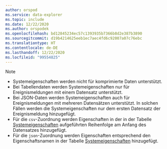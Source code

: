```yaml
---
author: orspod
ms.service: data-explorer
ms.topic: include
ms.date: 12/22/2020
ms.author: orspodek
ms.openlocfilehash: bd12845234ec57c1393935b7366b8d2e387b3890
ms.sourcegitcommit: d19b4214625eeb1ec7aec4fd6c92007a07c76ebc
ms.translationtype: HT
ms.contentlocale: de-DE
ms.lasthandoff: 12/22/2020
ms.locfileid: "99554825"
---
```

> [!NOTE]
> * Systemeigenschaften werden nicht für komprimierte Daten unterstützt.
> * Bei Tabellendaten werden Systemeigenschaften nur für Ereignismeldungen mit einem Datensatz unterstützt.
> * Bei JSON-Daten werden Systemeigenschaften auch für Ereignismeldungen mit mehreren Datensätzen unterstützt. In solchen Fällen werden die Systemeigenschaften nur dem ersten Datensatz der Ereignismeldung hinzugefügt. 
> * Für die `csv`-Zuordnung werden Eigenschaften in der in der Tabelle [Systemeigenschaften](../ingest-data-event-hub-overview.md#system-properties) aufgeführten Reihenfolge am Anfang des Datensatzes hinzugefügt.
> * Für die `json`-Zuordnung werden Eigenschaften entsprechend den Eigenschaftsnamen in der Tabelle [Systemeigenschaften](../ingest-data-event-hub-overview.md#system-properties) hinzugefügt.
